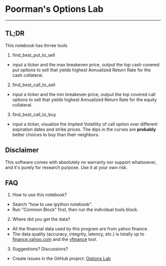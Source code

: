 # Poorman's Options Lab
---

## TL;DR

This notebook has thrree tools
1. find_best_put_to_sell
  - input a ticker and the max breakeven price, output the top cash covered put options to sell that yields highest Annualized Return Rate for the cash collateral. 
2. find_best_call_to_sell
  - input a ticker and the min breakeven price, output the top covered call options to sell that yields highest Annualized Return Rate for the equity collateral.
3. find_best_call_to_buy
  - input a ticker, visualize the Implied Volatility of call option over different expiration dates and strike prices. The dips in the curves are **probably** better choices to buy than their neighbors.

## Disclaimer

This software comes with absolutely no warranty nor support whatsoever, and it's purely for research purpose. Use it at your own risk.

## FAQ

1. How to use this notebook? 
  - Search "how to use ipython notebook". 
  - Run "Common Block" first, then run the individual tools block.
2. Where did you get the data? 
  - All the financial data used by this program are from yahoo finance. 
  - The data quality (accuracy, integrity, latency, etc.) is totally up to [finance.yahoo.com](https://finance.yahoo.com/) and the [yfinance](https://pypi.org/project/yfinance/) tool.
3. Suggestions? Discussions? 
  - Create issues in the GitHub project: [Options Lab](https://github.com/fanzhenya/options_lab/blob/main/options_lab.ipynb)
